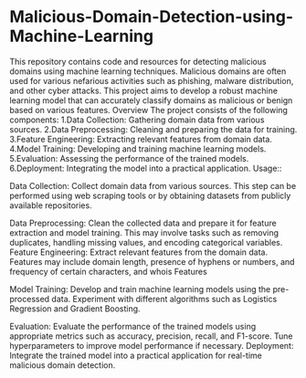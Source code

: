 # Malicious-Domain-Detection-using-Machine-Learning

This repository contains code and resources for detecting malicious domains using machine learning techniques. Malicious domains are often used for various nefarious activities such as phishing, malware distribution, and other cyber attacks. This project aims to develop a robust machine learning model that can accurately classify domains as malicious or benign based on various features.
Overview
The project consists of the following components:
1.Data Collection: Gathering domain data from various sources.
2.Data Preprocessing: Cleaning and preparing the data for training.
3.Feature Engineering: Extracting relevant features from domain data.
4.Model Training: Developing and training machine learning models.
5.Evaluation: Assessing the performance of the trained models.
6.Deployment: Integrating the model into a practical application.
Usage::

Data Collection: Collect domain data from various sources. This step can be performed using web scraping tools or by obtaining datasets from publicly available repositories.

Data Preprocessing: Clean the collected data and prepare it for feature extraction and model training. This may involve tasks such as removing duplicates, handling missing values, and encoding categorical variables. 
Feature Engineering: Extract relevant features from the domain data. Features may include domain length, presence of hyphens or numbers, and frequency of certain characters, and whois Features

Model Training: Develop and train machine learning models using the pre-processed data. Experiment with different algorithms such as Logistics Regression and Gradient Boosting.

Evaluation: Evaluate the performance of the trained models using appropriate metrics such as accuracy, precision, recall, and F1-score. Tune hyperparameters to improve model performance if necessary.
Deployment: Integrate the trained model into a practical application for real-time malicious domain detection.

